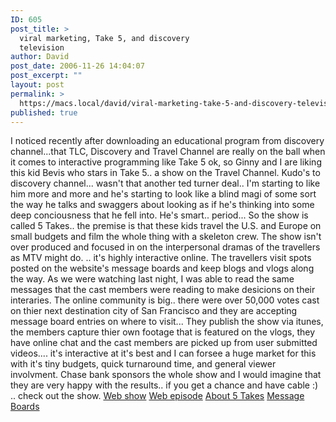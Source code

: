 ```yaml
---
ID: 605
post_title: >
  viral marketing, Take 5, and discovery
  television
author: David
post_date: 2006-11-26 14:04:07
post_excerpt: ""
layout: post
permalink: >
  https://macs.local/david/viral-marketing-take-5-and-discovery-television/
published: true
---
```

I noticed recently after downloading an educational program from discovery channel...that TLC, Discovery and Travel Channel are really on the ball when it comes to interactive programming like Take 5
ok, so Ginny and I are liking this kid Bevis who stars in Take 5.. a show on the Travel Channel.
Kudo's to discovery channel... wasn't that another ted turner deal.. I'm starting to like him more and more and he's starting to look like a blind magi of some sort the way he talks and swaggers about looking as if he's thinking into some deep conciousness that he fell into.  He's smart.. period...
So the show is called 5 Takes.. the premise is that these kids travel the U.S. and Europe on small budgets and film the whole thing with a skeleton crew.  The show isn't over produced and focused in on the interpersonal dramas of the travellers as MTV might do.
.. it's highly interactive online.  The travellers visit spots posted on the website's message boards and keep blogs and vlogs along the way.  As we were watching last night, I was able to read the same messages that the cast members were reading to make desicions on their interaries.  The online community is big.. there were over 50,000 votes cast on thier next destination city of San Francisco and they are accepting message board entries on where to visit... They publish the show via itunes, the members capture thier own footage that is featured on the vlogs, they have online chat and the cast members are picked up from user submitted videos....
it's interactive at it's best and I can forsee a huge market for this with it's tiny budgets, quick turnaround time, and general viewer involvment.  Chase bank sponsors the whole show and I would imagine that they are very happy with the results..  if you get a chance and have cable :) .. check out the show.
<a href="http://travel.discovery.com/beyond/player.html?bclid=16924785">Web show</a>
<a href="http://travel.discovery.com/beyond/player.html?bclid=16924785">Web episode</a>
<a href="http://travel.discovery.com/fansites/5takes/pacrim/about/about.html"> About 5 Takes</a>
<a href="http://community.discovery.com/eve/forums/a/tpc/f/7691913308/m/3441956948">Message Boards</a>
